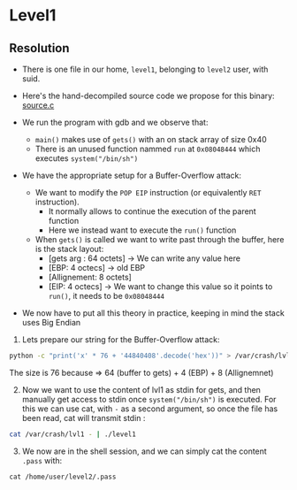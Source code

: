 # Level1

## Resolution
 * There is one file in our home, ```level1```, belonging to ```level2``` user, with suid.
 * Here's the hand-decompiled source code we propose for this binary: [source.c](source.c)

 * We run the program with gdb and we observe that:
	* `main()` makes use of `gets()` with an on stack array of size 0x40
	* There is an unused function nammed `run` at `0x08048444` which executes `system("/bin/sh")`

 * We have the appropriate setup for a Buffer-Overflow attack:
    * We want to modify the `POP EIP` instruction (or equivalently `RET` instruction).
		* It normally allows to continue the execution of the parent function
		* Here we instead want to execute the `run()` function
	* When `gets()` is called we want to write past through the buffer, here is the stack layout:
		* [gets arg :	64 octets] -> We can write any value here
		* [EBP:			4  octecs] -> old EBP
		* [Allignement: 8  octets]
		* [EIP:			4  octecs] -> We want to change this value so it points to `run()`, it needs to be `0x08048444`
	
 * We now have to put all this theory in practice, keeping in mind the stack uses Big Endian

 1. Lets prepare our string for the Buffer-Overflow attack:
 ```sh
python -c "print('x' * 76 + '44840408'.decode('hex'))" > /var/crash/lvl1
 ```
 The size is 76 because => 64 (buffer to gets) + 4 (EBP) + 8 (Allignemnet)

 2. Now we want to use the content of lvl1 as stdin for gets,
 and then manually get access to stdin once `system("/bin/sh")` is executed.
 For this we can use cat, with `-` as a second argument, so once the file has been read,
 cat will transmit stdin :
 ```sh
 cat /var/crash/lvl1 - | ./level1
 ```

 3. We now are in the shell session, and we can simply cat the content `.pass` with: 
 ```
 cat /home/user/level2/.pass
 ```
